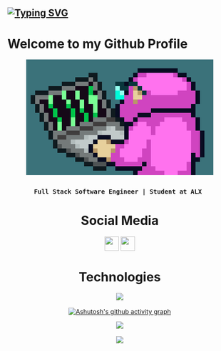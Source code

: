 ## [![Typing SVG](https://readme-typing-svg.demolab.com?font=Fira+Code&duration=4000&pause=1000&random=false&width=435&lines=Yousef+Abodawoud)](https://git.io/typing-svg)

# Welcome to my Github Profile

<center><img src="./giphy.gif"/>

### `Full Stack Software Engineer | Student at ALX `
<center/>


# Social Media
<a href="https://www.linkedin.com/in/abodawoud/" target="_blank" rel="noreferrer"><img src="https://raw.githubusercontent.com/danielcranney/readme-generator/main/public/icons/socials/linkedin.svg" width="32" height="32" /></a>
<a href="https://twitter.com/Abodaawoud" target="_blank" rel="noreferrer"><img src="https://raw.githubusercontent.com/danielcranney/readme-generator/main/public/icons/socials/twitter.svg" width="32" height="32" /></a>


# Technologies
<p align="center">
    <a href="https://skillicons.dev">
        <img src="https://skillicons.dev/icons?i=js,html,css,bootstrap,angular,figma,python,bots,flask,mysql,nginx,vscode,c,bash,linux,vim,git,github&perline=5" />
    </a>
</p>

[![Ashutosh's github activity graph](https://github-readme-activity-graph.vercel.app/graph?username=Abodawoud&bg_color=0d1117&color=708090&line=139ae1&point=ffffff&area=true&hide_border=true)](https://github.com/Abodawoud/github-readme-activity-graph)

<div width="100%" align="center">
  <img  src="http://github-profile-summary-cards.vercel.app/api/cards/profile-details?username=Abodawoud&theme=transparent"/>
</div>


![](http://github-profile-summary-cards.vercel.app/api/cards/repos-per-language?username=Abodawoud&theme=github)
